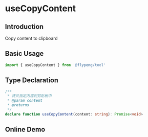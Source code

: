 # useCopyContent

## Introduction

Copy content to clipboard

## Basic Usage

```ts
import { useCopyContent } from '@flypeng/tool'
```

## Type Declaration

```ts
/**
 * 拷贝指定内容到剪贴板中
 * @param content
 * @returns
 */
declare function useCopyContent(content: string): Promise<void>
```

## Online Demo

<preview path="./index.vue" title="useCopyContent" description="Copy content to clipboard"></preview>
